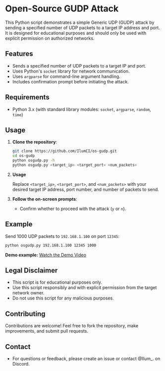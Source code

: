 # Open-Source GUDP Attack

This Python script demonstrates a simple Generic UDP (GUDP) attack by sending a specified number of UDP packets to a target IP address and port. It is designed for educational purposes and should only be used with explicit permission on authorized networks.

## Features

- Sends a specified number of UDP packets to a target IP and port.
- Uses Python's `socket` library for network communication.
- Uses `argparse` for command-line argument handling.
- Includes confirmation prompt before initiating the attack.

## Requirements

- Python 3.x (with standard library modules: `socket`, `argparse`, `random`, `time`)

## Usage

1. **Clone the repository**:
   ```bash
   git clone https://github.com/IlumCI/os-gudp.git
   cd os-gudp
   python osgudp.py -h
   python osgudp.py <target_ip> <target_port> <num_packets>
   
   
2. **Usage**

   Replace `<target_ip>`, `<target_port>`, and `<num_packets>` with your desired target IP address, port number, and number of packets to send.

3. **Follow the on-screen prompts**:
   - Confirm whether to proceed with the attack (`y` or `n`).

## Example

Send 1000 UDP packets to `192.168.1.100` on port `12345`:
```bash
python osgudp.py 192.168.1.100 12345 1000
```

**Demo example:**
[Watch the Demo Video](https://www.dropbox.com/scl/fi/lfyqr0bebisevvnoskddu/Demo-Made-with-Clipchamp_1719771144191.mp4?rlkey=j5sjr78intxqsng9n2ldol1r0&dl=0)


## Legal Disclaimer

- This script is for educational purposes only.
- Use this script responsibly and with explicit permission from the target network owner.
- Do not use this script for any malicious purposes.

## Contributing

Contributions are welcome! Feel free to fork the repository, make improvements, and submit pull requests.

## Contact

- For questions or feedback, please create an issue or contact @Ilum_. on Discord.
